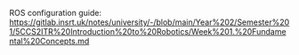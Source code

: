 ROS configuration guide: https://gitlab.insrt.uk/notes/university/-/blob/main/Year%202/Semester%201/5CCS2ITR%20Introduction%20to%20Robotics/Week%201.%20Fundamental%20Concepts.md
